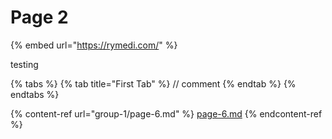 # Page 2

{% embed url="https://rymedi.com/" %}

testing

{% tabs %}
{% tab title="First Tab" %}
// comment
{% endtab %}
{% endtabs %}

{% content-ref url="group-1/page-6.md" %}
[page-6.md](group-1/page-6.md)
{% endcontent-ref %}
